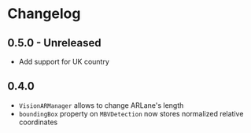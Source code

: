 # Changelog

## 0.5.0 - Unreleased
  - Add support for UK country 

## 0.4.0
  - `VisionARManager` allows to change ARLane's length
  - `boundingBox` property on `MBVDetection` now stores normalized relative coordinates
